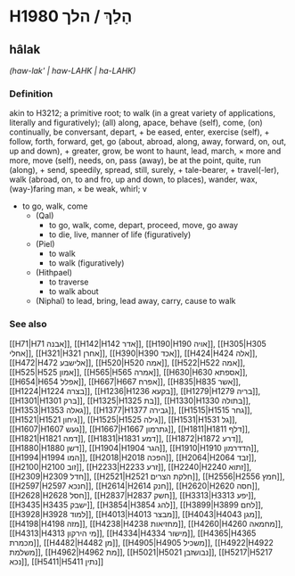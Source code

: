 # H1980 הָלַךְ / הלך

## hâlak

_(haw-lak' | haw-LAHK | ha-LAHK)_

### Definition

akin to H3212; a primitive root; to walk (in a great variety of applications, literally and figuratively); (all) along, apace, behave (self), come, (on) continually, be conversant, depart, + be eased, enter, exercise (self), + follow, forth, forward, get, go (about, abroad, along, away, forward, on, out, up and down), + greater, grow, be wont to haunt, lead, march, × more and more, move (self), needs, on, pass (away), be at the point, quite, run (along), + send, speedily, spread, still, surely, + tale-bearer, + travel(-ler), walk (abroad, on, to and fro, up and down, to places), wander, wax, (way-)faring man, × be weak, whirl; v

- to go, walk, come
  - (Qal)
    - to go, walk, come, depart, proceed, move, go away
    - to die, live, manner of life (figuratively)
  - (Piel)
    - to walk
    - to walk (figuratively)
  - (Hithpael)
    - to traverse
    - to walk about
  - (Niphal) to lead, bring, lead away, carry, cause to walk

### See also

[[H71|H71 אבנה]], [[H142|H142 אדר]], [[H190|H190 אויה]], [[H305|H305 אחלי]], [[H321|H321 אחרן]], [[H390|H390 אכד]], [[H424|H424 אלה]], [[H472|H472 אלישבע]], [[H520|H520 אמה]], [[H522|H522 אמה]], [[H525|H525 אמון]], [[H565|H565 אמרה]], [[H630|H630 אספתא]], [[H654|H654 אפלל]], [[H667|H667 אפרח]], [[H835|H835 אשר]], [[H1224|H1224 בצרה]], [[H1236|H1236 בקעא]], [[H1279|H1279 בריה]], [[H1301|H1301 ברק]], [[H1325|H1325 בת]], [[H1330|H1330 בתולה]], [[H1353|H1353 גאלה]], [[H1377|H1377 גבירה]], [[H1515|H1515 גחר]], [[H1521|H1521 גיחון]], [[H1525|H1525 גילה]], [[H1531|H1531 גל]], [[H1607|H1607 געש]], [[H1667|H1667 גתרמון]], [[H1811|H1811 דלף]], [[H1821|H1821 דמה]], [[H1831|H1831 דמע]], [[H1872|H1872 דרע]], [[H1880|H1880 דשן]], [[H1904|H1904 הגר]], [[H1910|H1910 הדדרמון]], [[H1994|H1994 המו]], [[H2018|H2018 הפכה]], [[H2064|H2064 זבד]], [[H2100|H2100 זוב]], [[H2233|H2233 זרע]], [[H2240|H2240 זתוא]], [[H2309|H2309 חדל]], [[H2521|H2521 חלקת הצרים]], [[H2556|H2556 חמץ]], [[H2597|H2597 חנכא]], [[H2614|H2614 חנק]], [[H2620|H2620 חסה]], [[H2628|H2628 חסל]], [[H2837|H2837 חשק]], [[H3313|H3313 יפע]], [[H3435|H3435 ישבק]], [[H3854|H3854 להג]], [[H3899|H3899 לחם]], [[H3928|H3928 למוד]], [[H4013|H4013 מבצר]], [[H4043|H4043 מגן]], [[H4198|H4198 מזה]], [[H4238|H4238 מחזיאות]], [[H4260|H4260 מחמאה]], [[H4313|H4313 מי הירקון]], [[H4334|H4334 מישור]], [[H4365|H4365 מכמרת]], [[H4482|H4482 מן]], [[H4905|H4905 משכיל]], [[H4922|H4922 משלמת]], [[H4962|H4962 מת]], [[H5021|H5021 נבושזבן]], [[H5217|H5217 נכא]], [[H5411|H5411 נתין]]
